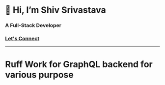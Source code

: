 # 👋 Hi, I’m Shiv Srivastava

### A Full-Stack Developer
<h3 text-align="center"><a href="mailto:1983.shiv@gmail.com" >Let's Connect</a></h3>

---


# Ruff Work for GraphQL backend for various purpose
